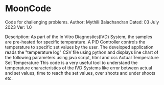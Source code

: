 # MoonCode
Code for challenging problems.
Author: Mythili Balachandran
Dated: 03 July 2023
Ver: 1.0

Description:
As part of the In Vitro Diagnostics(IVD) System, the samples are pre-heated for specific temperature. A PID Controller controls the temperature to specific set values by the user. The developed application reads the "temperature log" CSV file using python and displays line chart of the following parameters using java script, html and css
Actual Temperature
Set Temperature
This code is a very useful tool to understand the temperature characteristics of the IVD Systems like error between actual and set values, time to reach the set values, over shoots and under shoots etc.
